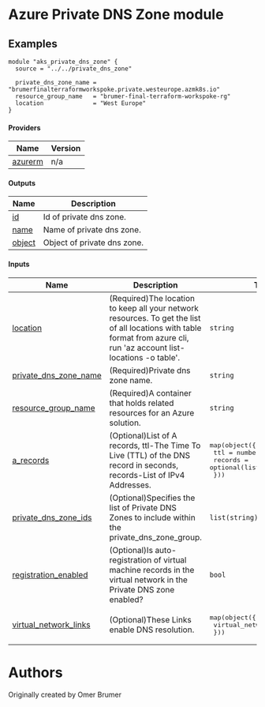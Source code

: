 <!-- BEGIN_TF_DOCS -->

# Azure Private DNS Zone module

## Examples
```hcl
module "aks_private_dns_zone" {
  source = "../../private_dns_zone"

  private_dns_zone_name = "brumerfinalterraformworkspoke.private.westeurope.azmk8s.io"
  resource_group_name   = "brumer-final-terraform-workspoke-rg"
  location              = "West Europe"
}
```

#### Providers

| Name | Version |
|------|---------|
| <a name="provider_azurerm"></a> [azurerm](#provider\_azurerm) | n/a |

#### Outputs

| Name | Description |
|------|-------------|
| <a name="output_id"></a> [id](#output\_id) | Id of private dns zone. |
| <a name="output_name"></a> [name](#output\_name) | Name of private dns zone. |
| <a name="output_object"></a> [object](#output\_object) | Object of private dns zone. |

#### Inputs

| Name | Description | Type | Default | Required |
|------|-------------|------|---------|:--------:|
| <a name="input_location"></a> [location](#input\_location) | (Required)The location to keep all your network resources. To get the list of all locations with table format from azure cli, run 'az account list-locations -o table'. | `string` | n/a | yes |
| <a name="input_private_dns_zone_name"></a> [private\_dns\_zone\_name](#input\_private\_dns\_zone\_name) | (Required)Private dns zone name. | `string` | n/a | yes |
| <a name="input_resource_group_name"></a> [resource\_group\_name](#input\_resource\_group\_name) | (Required)A container that holds related resources for an Azure solution. | `string` | n/a | yes |
| <a name="input_a_records"></a> [a\_records](#input\_a\_records) | (Optional)List of A records, ttl-The Time To Live (TTL) of the DNS record in seconds, records-List of IPv4 Addresses. | <pre>map(object({<br>    ttl     = number<br>    records = optional(list(string))<br>  }))</pre> | `{}` | no |
| <a name="input_private_dns_zone_ids"></a> [private\_dns\_zone\_ids](#input\_private\_dns\_zone\_ids) | (Optional)Specifies the list of Private DNS Zones to include within the private\_dns\_zone\_group. | `list(string)` | `[]` | no |
| <a name="input_registration_enabled"></a> [registration\_enabled](#input\_registration\_enabled) | (Optional)Is auto-registration of virtual machine records in the virtual network in the Private DNS zone enabled? | `bool` | `false` | no |
| <a name="input_virtual_network_links"></a> [virtual\_network\_links](#input\_virtual\_network\_links) | (Optional)These Links enable DNS resolution. | <pre>map(object({<br>    virtual_network_id = string<br>  }))</pre> | `{}` | no |



# Authors
Originally created by Omer Brumer
<!-- END_TF_DOCS -->